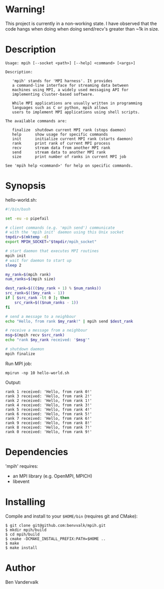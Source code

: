 # Warning!

This project is currently in a non-working state.  I have observed that the code hangs when doing when doing send/recv's greater than ~1k in size.

# Description

```
Usage: mpih [--socket <path>] [--help] <command> [<args>]

Description:

   'mpih' stands for 'MPI harness'. It provides
   a command-line interface for streaming data between
   machines using MPI, a widely used messaging API for
   implementing cluster-based software.

   While MPI applications are usually written in programming
   languages such as C or python, mpih allows
   users to implement MPI applications using shell scripts.

The available commands are:

   finalize  shutdown current MPI rank (stops daemon)
   help      show usage for specific commands
   init      initialize current MPI rank (starts daemon)
   rank      print rank of current MPI process
   recv      stream data from another MPI rank
   send      stream data to another MPI rank
   size      print number of ranks in current MPI job

See 'mpih help <command>' for help on specific commands.
```

# Synopsis

hello-world.sh:
```bash
#!/bin/bash

set -eu -o pipefail

# client commands (e.g. 'mpih send') communicate
# with the 'mpih init' daemon using this Unix socket
tmpdir=$(mktemp -d)
export MPIH_SOCKET="$tmpdir/mpih_socket"

# start daemon that executes MPI routines
mpih init
# wait for daemon to start up
sleep 2

my_rank=$(mpih rank)
num_ranks=$(mpih size)

dest_rank=$((($my_rank + 1) % $num_ranks))
src_rank=$(($my_rank - 1))
if [ $src_rank -lt 0 ]; then
	src_rank=$(($num_ranks - 1))
fi

# send a message to a neighbour
echo "Hello, from rank $my_rank!" | mpih send $dest_rank

# receive a message from a neighbour
msg=$(mpih recv $src_rank)
echo "rank $my_rank received: '$msg'"

# shutdown daemon
mpih finalize
```

Run MPI job:
```
mpirun -np 10 hello-world.sh
```

Output:
```
rank 1 received: 'Hello, from rank 0!'
rank 3 received: 'Hello, from rank 2!'
rank 2 received: 'Hello, from rank 1!'
rank 4 received: 'Hello, from rank 3!'
rank 5 received: 'Hello, from rank 4!'
rank 6 received: 'Hello, from rank 5!'
rank 7 received: 'Hello, from rank 6!'
rank 9 received: 'Hello, from rank 8!'
rank 8 received: 'Hello, from rank 7!'
rank 0 received: 'Hello, from rank 9!'
```

# Dependencies

'mpih' requires:

  * an MPI library (e.g. OpenMPI, MPICH)
  * libevent

# Installing

Compile and install to your ``$HOME/bin`` (requires git and CMake):

```
$ git clone git@github.com:benvvalk/mpih.git
$ mkdir mpih/build
$ cd mpih/build
$ cmake -DCMAKE_INSTALL_PREFIX:PATH=$HOME ..
$ make
$ make install
```

# Author

Ben Vandervalk
